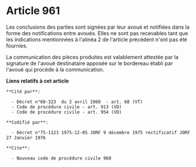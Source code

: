 # Article 961

Les conclusions des parties sont signées par leur avoué et notifiées dans la forme des notifications entre avoués. Elles ne
sont pas recevables tant que les indications mentionnées à l'alinéa 2 de l'article précédent n'ont pas été fournies.

La communication des pièces produites est valablement attestée par la signature de l'avoué destinataire apposée sur le
bordereau établi par l'avoué qui procède à la communication.

**Liens relatifs à cet article**

	**Cité par**:

	  - Décret n°60-323  du 2 avril 1960  - art. 68 (VT)
	  - Code de procédure civile - art. 913 (VD)
	  - Code de procédure civile - art. 954 (VD)

	**Codifié par**:

	  - Décret n°75-1123 1975-12-05 JORF 9 décembre 1975 rectificatif JORF 27 Janvier 1976

	**Cite**:

	  - Nouveau code de procédure civile 960
